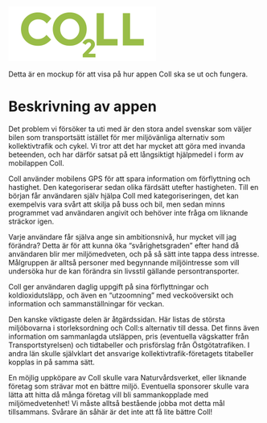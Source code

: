 ![alt text](./img/coll.png "Logo Title Text 1")

Detta är en mockup för att visa på hur appen Coll ska se ut och fungera.

# Beskrivning av appen

Det problem vi försöker ta uti med är den stora andel svenskar som väljer bilen som transportsätt istället för mer miljövänliga alternativ som kollektivtrafik och cykel. Vi tror att det har mycket att göra med invanda beteenden, och har därför satsat på ett långsiktigt hjälpmedel i form av mobilappen Coll.

Coll använder mobilens GPS för att spara information om förflyttning och hastighet. Den kategoriserar sedan olika färdsätt utefter hastigheten. Till en början får användaren själv hjälpa Coll med kategoriseringen, det kan exempelvis vara svårt att skilja på buss och bil, men sedan minns programmet vad användaren angivit och behöver inte fråga om liknande sträckor igen.

Varje användare får själva ange sin ambitionsnivå, hur mycket vill jag förändra? Detta är för att kunna öka “svårighetsgraden” efter hand då användaren blir mer miljömedveten, och på så sätt inte tappa dess intresse. Målgruppen är alltså personer med begynnande miljöintresse som vill undersöka hur de kan förändra sin livsstil gällande persontransporter.

Coll ger användaren daglig uppgift på sina förflyttningar och koldioxidutsläpp, och även en “utzoomning” med veckoöversikt och information och sammanställningar för veckan.

Den kanske viktigaste delen är åtgärdssidan. Här listas de största miljöbovarna i storleksordning och Coll:s alternativ till dessa. Det finns även information om sammanlagda utsläppen, pris (eventuella vägskatter från Transportstyrelsen) och tidtabeller och prisförslag från Östgötatrafiken. I andra län skulle självklart det ansvarige kollektivtrafik-företagets titabeller kopplas in på samma sätt.

En möjlig uppköpare av Coll skulle vara Naturvårdsverket, eller liknande företag som strävar mot en bättre miljö. Eventuella sponsorer skulle vara lätta att hitta då många företag vill bli sammankopplade med miljömedvetenhet! Vi måste alltså bestående jobba mot detta mål tillsammans. Svårare än såhär är det inte att få lite bättre Coll!

